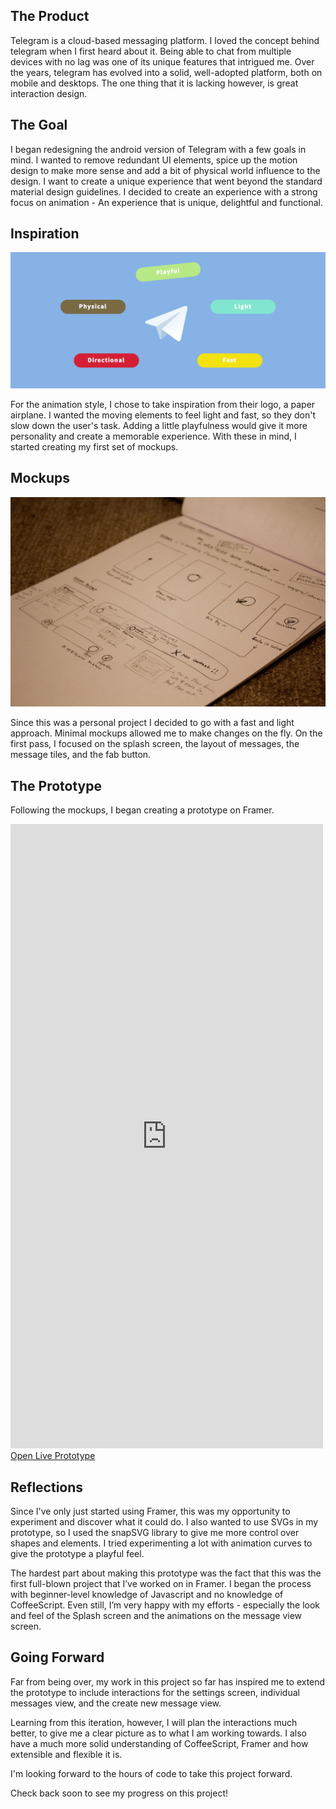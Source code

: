 ## The Product

Telegram is a cloud-based messaging platform. I loved the concept behind telegram when I first heard about it. Being able to chat from multiple devices with no lag was one of its unique features that intrigued me. Over the years, telegram has evolved into a solid, well-adopted platform, both on mobile and desktops. The one thing that it is lacking however, is great interaction design.

## The Goal

I began redesigning the android version of Telegram with a few goals in mind. I wanted to remove redundant UI elements, spice up the motion design to make more sense and add a bit of physical world influence to the design. I want to create a unique experience that went beyond the standard material design guidelines. I decided to create an experience with a strong focus on animation - An experience that is unique, delightful and functional.

## Inspiration

![Telegram Inspiration](assets/img/projects/telegram/inspiration-1.png)

For the animation style, I chose to take inspiration from their logo, a paper airplane. I wanted the moving elements to feel light and fast, so they don't slow down the user's task. Adding a little playfulness would give it more personality and create a memorable experience. With these in mind, I started creating my first set of mockups.

## Mockups

![Telegram Initial Mockup](assets/img/projects/telegram/mockup-1.jpg)

Since this was a personal project I decided to go with a fast and light approach. Minimal mockups allowed me to make changes on the fly. On the first pass, I focused on the splash screen, the layout of messages, the message tiles, and the fab button.

## The Prototype

Following the mockups, I began creating a prototype on Framer.
<div class="videoWrapper">
<iframe src="https://player.vimeo.com/video/157643696?autoplay=1&loop=1&automute=0"  width="500" height="999" frameborder="0" webkitallowfullscreen mozallowfullscreen allowfullscreen></iframe>
</div>

<div class="ext-link">
    <a role="button" class="button" href="http://share.framerjs.com/uqy49xt8q2sp/" target="_blank">Open Live Prototype</a>
</div>

## Reflections

Since I've only just started using Framer, this was my opportunity to experiment and discover what it could do. I also wanted to use SVGs in my prototype, so I used the snapSVG library to give me more control over shapes and elements. I tried experimenting a lot with animation curves to give the prototype a playful feel.

The hardest part about making this prototype was the fact that this was the first full-blown project that I’ve worked on in Framer. I began the process with beginner-level knowledge of Javascript and no knowledge of CoffeeScript. Even still, I’m very happy with my efforts - especially the look and feel of the Splash screen and the animations on the message view screen.

## Going Forward

Far from being over, my work in this project so far has inspired me to extend the prototype to include interactions for the settings screen, individual messages view, and the create new message view.

Learning from this iteration, however, I will plan the interactions much better, to give me a clear picture as to what I am working towards. I also have a much more solid understanding of CoffeeScript, Framer and how extensible and flexible it is.

I'm looking forward to the hours of code to take this project forward.

Check back soon to see my progress on this project!
